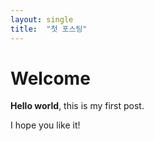 ```yaml
---
layout: single
title:  "첫 포스팅"
---
```


# Welcome

**Hello world**, this is my first post.

I hope you like it!
